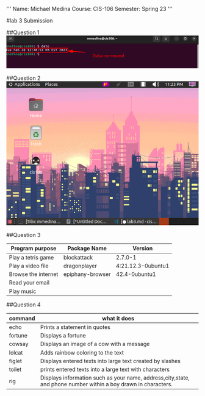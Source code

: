 ''' 
    Name: Michael Medina
    Course: CIS-106
    Semester: Spring 23
'''


#lab 3 Submission

##Question 1
![q1.1](q1.1/2023-02-28_12-54.png)

##Question 2
![q2.png](q2.png)

##Question 3

| Program purpose     | Package Name     | Version            |
| ------------------- | ---------------- | ------------------ |
| Play a tetris game  | blockattack      | 2.7.0-1            |
| Play a video file   | dragonplayer     | 4:21.12.3-0ubuntu1 |
| Browse the internet | epiphany-browser | 42.4-0ubuntu1      |
| Read your email     |                  |                    |
| Play music          |                  |                    |


##Question 4

| command | what it does                                                                                                   |
| ------- | -------------------------------------------------------------------------------------------------------------- |
| echo    | Prints a statement in quotes                                                                                   |
| fortune | Displays a fortune                                                                                             |
| cowsay  | Displays an image of a cow with a message                                                                      |
| lolcat  | Adds rainbow coloring to the text                                                                              |
| figlet  | Displays entered texts into large text created by slashes                                                      |
| toilet  | prints entered texts into a large text with characters                                                         |
| rig     | Displays information such as your name, address,city,state, and phone number within a boy drawn in characters. |
